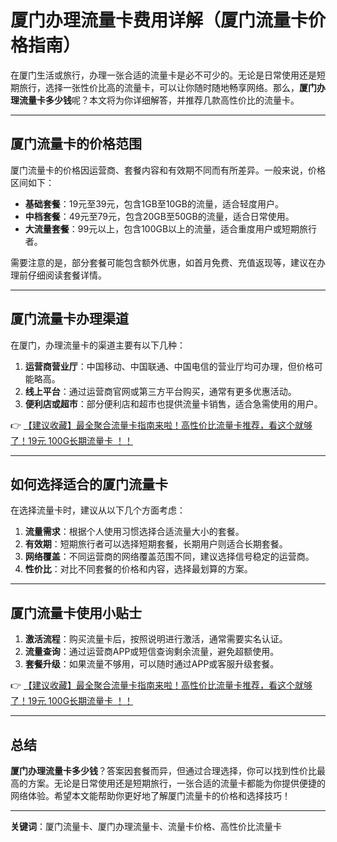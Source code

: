 # 厦门办理流量卡费用详解（厦门流量卡价格指南）

在厦门生活或旅行，办理一张合适的流量卡是必不可少的。无论是日常使用还是短期旅行，选择一张性价比高的流量卡，可以让你随时随地畅享网络。那么，**厦门办理流量卡多少钱**呢？本文将为你详细解答，并推荐几款高性价比的流量卡。

---

## 厦门流量卡的价格范围

厦门流量卡的价格因运营商、套餐内容和有效期不同而有所差异。一般来说，价格区间如下：

- **基础套餐**：19元至39元，包含1GB至10GB的流量，适合轻度用户。
- **中档套餐**：49元至79元，包含20GB至50GB的流量，适合日常使用。
- **大流量套餐**：99元以上，包含100GB以上的流量，适合重度用户或短期旅行者。

需要注意的是，部分套餐可能包含额外优惠，如首月免费、充值返现等，建议在办理前仔细阅读套餐详情。

---

## 厦门流量卡办理渠道

在厦门，办理流量卡的渠道主要有以下几种：

1. **运营商营业厅**：中国移动、中国联通、中国电信的营业厅均可办理，但价格可能略高。
2. **线上平台**：通过运营商官网或第三方平台购买，通常有更多优惠活动。
3. **便利店或超市**：部分便利店和超市也提供流量卡销售，适合急需使用的用户。

👉 [【建议收藏】最全聚合流量卡指南来啦！高性价比流量卡推荐，看这个就够了！19元 100G长期流量卡 ！！](https://bit.ly/Liuliangka)

---

## 如何选择适合的厦门流量卡

在选择流量卡时，建议从以下几个方面考虑：

1. **流量需求**：根据个人使用习惯选择合适流量大小的套餐。
2. **有效期**：短期旅行者可以选择短期套餐，长期用户则适合长期套餐。
3. **网络覆盖**：不同运营商的网络覆盖范围不同，建议选择信号稳定的运营商。
4. **性价比**：对比不同套餐的价格和内容，选择最划算的方案。

---

## 厦门流量卡使用小贴士

1. **激活流程**：购买流量卡后，按照说明进行激活，通常需要实名认证。
2. **流量查询**：通过运营商APP或短信查询剩余流量，避免超额使用。
3. **套餐升级**：如果流量不够用，可以随时通过APP或客服升级套餐。

👉 [【建议收藏】最全聚合流量卡指南来啦！高性价比流量卡推荐，看这个就够了！19元 100G长期流量卡 ！！](https://bit.ly/Liuliangka)

---

## 总结

**厦门办理流量卡多少钱**？答案因套餐而异，但通过合理选择，你可以找到性价比最高的方案。无论是日常使用还是短期旅行，一张合适的流量卡都能为你提供便捷的网络体验。希望本文能帮助你更好地了解厦门流量卡的价格和选择技巧！

---

**关键词**：厦门流量卡、厦门办理流量卡、流量卡价格、高性价比流量卡